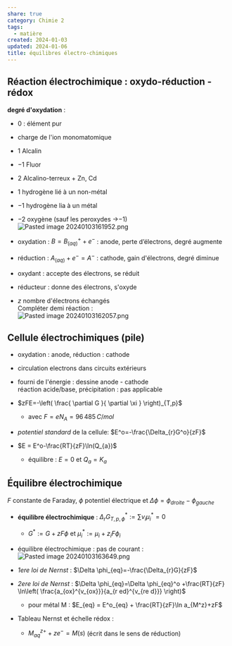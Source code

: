 ```yaml
---  
share: true  
category: Chimie 2  
tags:  
  - matière  
created: 2024-01-03  
updated: 2024-01-06  
title: équilibres électro-chimiques  
---  
```

  
## Réaction électrochimique : oxydo-réduction - rédox  
**degré d'oxydation**  :   
  
- $0$ : élément pur  
  
- charge de l'ion monomatomique  
  
- $1$ Alcalin  
  
- $-1$ Fluor  
  
- $2$ Alcalino-terreux + Zn, Cd  
  
- $1$ hydrogène lié à un non-métal  
  
- $-1$ hydrogène lia à un métal  
  
- $-2$ oxygène (sauf les peroxydes →$-1$)  
![Pasted image 20240103161952.png](Pasted%20image%2020240103161952.png)  
  
- oxydation : $B = B_{(aq)}^+ + e^−$ : anode, perte d’électrons, degré augmente  
  
- réduction : $A_{(aq)} + e^− = A^−$ : cathode, gain d'électrons,  degré diminue  
  
- oxydant    : accepte des électrons, se réduit  
  
- réducteur : donne des électrons,  s'oxyde  
  
- $z$ nombre d'électrons échangés  
Compléter demi réaction :   
	![Pasted image 20240103162057.png](Pasted%20image%2020240103162057.png)  
## Cellule électrochimiques (pile)  
  
- oxydation : anode, réduction : cathode  
  
- circulation electrons dans circuits extérieurs  
  
- fourni de l'énergie : dessine anode - cathode  
réaction acide/base, précipitation : pas applicable  
  
  
  
- $zFE=-\left( \frac{ \partial G }{ \partial \xi } \right)_{T,p}$  
	- avec $F=eN_{A}=96\,485\,C /mol$  
  
- *potentiel standard* de la cellule: $E^o=-\frac{\Delta_{r}G^o}{zF}$   
  
- $E = E^o-\frac{RT}{zF}\ln(Q_{a})$  
	- équilibre : $E=0$ et $Q_{a}=K_{a}$   
  
## Équilibre électrochimique  
$F$ constante de Faraday, $\phi$ potentiel électrique et $\Delta \phi=\phi_{droite}-\phi_{gauche}$  
  
- **équilibre électrochimique** : $\Delta_{r}G_{T,p,\phi}^*:=\sum v_{i}\mu^*_{i}=0$  
	- $G^*:=G+zF\phi$ et $\mu^*_{i} :=\mu_{i}+z_{i}F\phi_{i}$  
  
- équilibre électrochimique : pas de courant :![Pasted image 20240103163649.png](Pasted%20image%2020240103163649.png)  
  
- *1ere loi de Nernst* : $\Delta \phi_{eq}=-\frac{\Delta_{r}G}{zF}$  
  
- *2ere loi de Nernst* : $\Delta \phi_{eq}=\Delta \phi_{eq}^o +\frac{RT}{zF} \ln\left( \frac{a_{ox}^{v_{ox}}}{a_{r ed}^{v_{re d}}} \right)$  
	- pour métal M : $E_{eq} = E^o_{eq} + \frac{RT}{zF}\ln a_{M^z}+zF$  
  
- Tableau Nernst et échelle rédox :   
	- $M^{z+}_{aq}+ze^-=M(s)$ (écrit dans le sens de réduction)  
